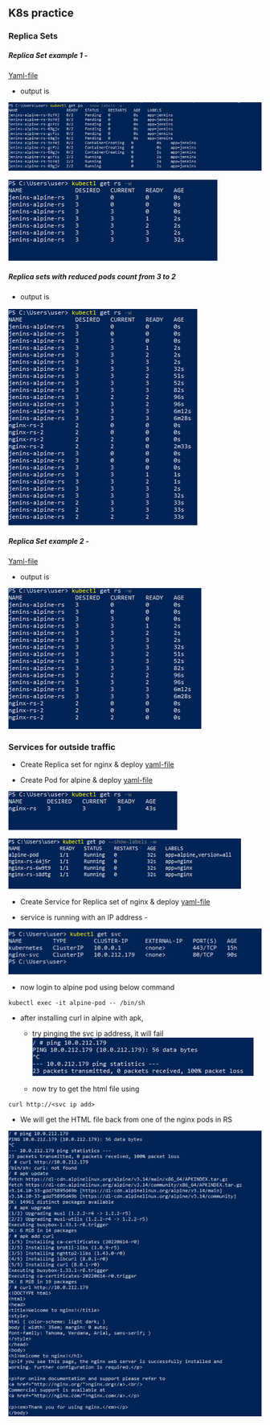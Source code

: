 K8s practice
-------------
### Replica Sets

##### Replica Set example 1 - 

[Yaml-file](/K8s/YAML/ReplicaSets/jenkins-alpine-rs.yaml)
* output is 

![Output](/JOIPNotes/K8s/Images/Capture1.PNG) 


![Output](/JOIPNotes/K8s/Images/Capture2.PNG)

##### Replica sets with reduced pods count from 3 to 2
* output is 

![Output](/JOIPNotes/K8s/Images/Capture4.PNG) 

##### Replica Set example 2 - 
[Yaml-file](/K8s/YAML/ReplicaSets/alpine-rs2.yaml)
* output is 

![Output](/JOIPNotes/K8s/Images/Capture3.PNG)

### Services for outside traffic

* Create Replica set for nginx & deploy
[yaml-file](/K8s/YAML/Services/nginx-rs.yaml)

* Create Pod for alpine & deploy
[yaml-file](/K8s/YAML/Services/alpine-os.yaml)

![RS output](/JOIPNotes/K8s/Images/Capture5.PNG)

![Pods Output](/JOIPNotes/K8s/Images/Capture6.PNG) 

* Create Service for Replica set of nginx & deploy
[yaml-file](/K8s/YAML/Services/nginx-svc.yaml)

* service is running with an IP address - 

![SVC output](/JOIPNotes/K8s/Images/Capture7.PNG)

* now login to alpine pod using below command
```
kubectl exec -it alpine-pod -- /bin/sh
```

* after installing curl in alpine with apk, 
	* try pinging the svc ip address, it will fail
![svc ping](/JOIPNotes/K8s/Images/Capture9.PNG)

	* now try to get the html file using 
```
curl http://<svc ip add>
```

* We will get the HTML file back from one of the nginx pods in RS

![SVC Curl](/JOIPNotes/K8s/Images/Capture8.PNG)

